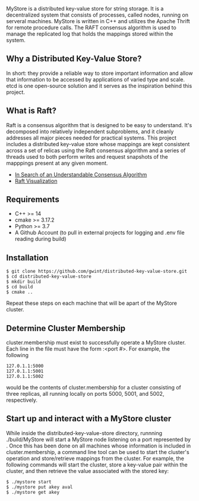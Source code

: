 MyStore is a distributed key-value store for string storage.  It is a decentralized
system that consists of processes, called nodes, running on serveral machines.  MyStore
is written in C++ and utilizes the Apache Thrift for remote procedure calls.  The RAFT
consensus algorithm is used to manage the replicated log that holds the mappings stored
within the system.

## Why a Distributed Key-Value Store?

In short: they provide a reliable way to store important information and allow
that information to be accessed by applications of varied type and scale.
etcd is one open-source solution and it serves as the inspiration behind this
project.

## What is Raft?

Raft is a consensus algorithm that is designed to be easy to understand. It's
decomposed into relatively independent subproblems, and it cleanly
addresses all major pieces needed for practical systems.  This project
includes a distributed key-value store whose mappings are kept consistent across
a set of relicas using the Raft consensus algorithm and a series of threads
used to both perform writes and request snapshots of the mapppings present
at any given moment.

- [In Search of an Understandable Consensus Algorithm](https://raft.github.io/raft.pdf)
- [Raft Visualization](https://raft.github.io/)

## Requirements

- C++ >= 14
- cmake >= 3.17.2
- Python >= 3.7
- A Github Account (to pull in external projects for logging and .env file reading during build)

## Installation

```
$ git clone https://github.com/gwint/distributed-key-value-store.git
$ cd distributed-key-value-store
$ mkdir build
$ cd build
$ cmake ..
```
Repeat these steps on each machine that will be apart of the MyStore cluster.

## Determine Cluster Membership

cluster.membership must exist to successfully operate a MyStore cluster.  Each line
in the file must have the form <ip-address>:<port #>.  For example, the following

    127.0.1.1:5000
    127.0.1.1:5001
    127.0.1.1:5002

would be the contents of cluster.membership for a cluster consisting of three replicas,
all running locally on ports 5000, 5001, and 5002, respectively.

## Start up and interact with a MyStore cluster

While inside the distributed-key-value-store directory, runnning ./build/MyStore <port-number> will
start a MyStore node listening on a port represented by <port-number>.  Once this has been done on
all machines whose information is included in cluster.membership, a command line tool can be used to
start the cluster's operation and store/retrieve mappings from the cluster.  For example, the following commands
will start the cluster, store a key-value pair within the cluster, and then retrieve the value associated with
the stored key:

```
$ ./mystore start
$ ./mystore put akey aval
$ ./mystore get akey
```

